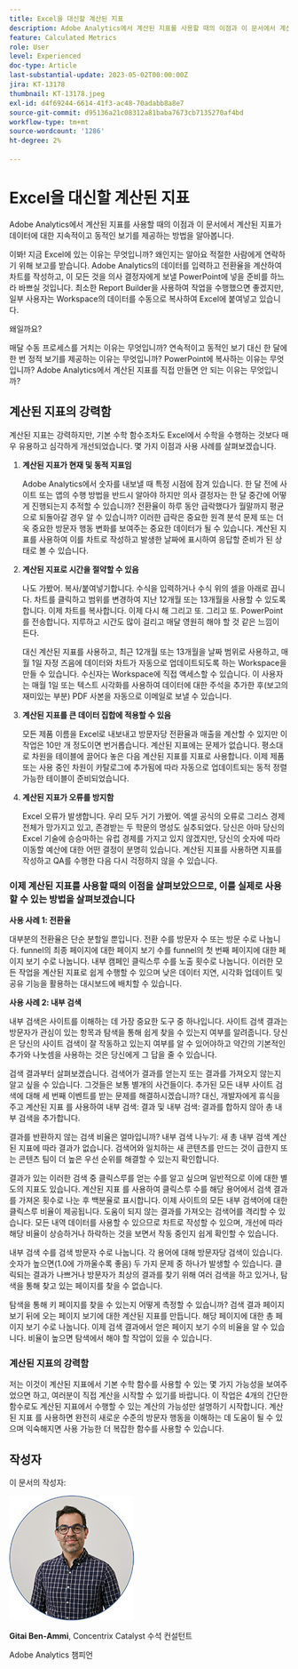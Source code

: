 ```yaml
---
title: Excel을 대신할 계산된 지표
description: Adobe Analytics에서 계산된 지표를 사용할 때의 이점과 이 문서에서 계산된 지표가 데이터에 대한 지속적이고 동적인 보기를 제공하는 방법을 알아봅니다.
feature: Calculated Metrics
role: User
level: Experienced
doc-type: Article
last-substantial-update: 2023-05-02T00:00:00Z
jira: KT-13178
thumbnail: KT-13178.jpeg
exl-id: d4f69244-6614-41f3-ac48-70adabb8a8e7
source-git-commit: d95136a21c08312a81baba7673cb7135270af4bd
workflow-type: tm+mt
source-wordcount: '1286'
ht-degree: 2%

---
```


# Excel을 대신할 계산된 지표

Adobe Analytics에서 계산된 지표를 사용할 때의 이점과 이 문서에서 계산된 지표가 데이터에 대한 지속적이고 동적인 보기를 제공하는 방법을 알아봅니다.

이봐! 지금 Excel에 있는 이유는 무엇입니까? 왜인지는 알아요 적절한 사람에게 연락하기 위해 보고를 받습니다. Adobe Analytics의 데이터를 입력하고 전환율을 계산하여 차트를 작성하고, 이 모든 것을 의사 결정자에게 보낼 PowerPoint에 넣을 준비를 하느라 바쁘실 것입니다. 최소한 Report Builder을 사용하여 작업을 수행했으면 좋겠지만, 일부 사용자는 Workspace의 데이터를 수동으로 복사하여 Excel에 붙여넣고 있습니다.

왜일까요?

매달 수동 프로세스를 거치는 이유는 무엇입니까? 연속적이고 동적인 보기 대신 한 달에 한 번 정적 보기를 제공하는 이유는 무엇입니까? PowerPoint에 복사하는 이유는 무엇입니까? Adobe Analytics에서 계산된 지표를 직접 만들면 안 되는 이유는 무엇입니까?

## 계산된 지표의 강력함

계산된 지표는 강력하지만, 기본 수학 함수조차도 Excel에서 수학을 수행하는 것보다 매우 유용하고 심각하게 개선되었습니다. 몇 가지 이점과 사용 사례를 살펴보겠습니다.

1. **계산된 지표가 현재 및 동적 지표임**

   Adobe Analytics에서 숫자를 내보낼 때 특정 시점에 잠겨 있습니다. 한 달 전에 사이트 또는 앱의 수행 방법을 반드시 알아야 하지만 의사 결정자는 한 달 중간에 어떻게 진행되는지 추적할 수 있습니까? 전환율이 하루 동안 급락했다가 월말까지 평균으로 되돌아갈 경우 알 수 있습니까? 이러한 급락은 중요한 원격 분석 문제 또는 더욱 중요한 방문자 행동 변화를 보여주는 중요한 데이터가 될 수 있습니다. 계산된 지표를 사용하여 이를 차트로 작성하고 발생한 날짜에 표시하여 응답할 준비가 된 상태로 볼 수 있습니다.

1. **계산된 지표로 시간을 절약할 수 있음**

   나도 가봤어. 복사/붙여넣기합니다. 수식을 입력하거나 수식 위의 셀을 아래로 끕니다. 차트를 클릭하고 범위를 변경하여 지난 12개월 또는 13개월을 사용할 수 있도록 합니다. 이제 차트를 복사합니다. 이제 다시 해 그리고 또. 그리고 또. PowerPoint를 전송합니다. 지루하고 시간도 많이 걸리고 매달 영원히 해야 할 것 같은 느낌이 든다.

   대신 계산된 지표를 사용하고, 최근 12개월 또는 13개월을 날짜 범위로 사용하고, 매월 1일 자정 즈음에 데이터와 차트가 자동으로 업데이트되도록 하는 Workspace을 만들 수 있습니다. 수신자는 Workspace에 직접 액세스할 수 있습니다. 이 사용자는 매월 1일 또는 텍스트 시각화를 사용하여 데이터에 대한 주석을 추가한 후(보고의 재미있는 부분) PDF 사본을 자동으로 이메일로 보낼 수 있습니다.

1. **계산된 지표를 큰 데이터 집합에 적용할 수 있음**

   모든 제품 이름을 Excel로 내보내고 방문자당 전환율과 매출을 계산할 수 있지만 이 작업은 10만 개 정도이면 번거롭습니다. 계산된 지표에는 문제가 없습니다. 평소대로 차원을 테이블에 끌어다 놓은 다음 계산된 지표를 지표로 사용합니다. 이제 제품 또는 사용 중인 차원이 카탈로그에 추가됨에 따라 자동으로 업데이트되는 동적 정렬 가능한 테이블이 준비되었습니다.

1. **계산된 지표가 오류를 방지함**

   Excel 오류가 발생합니다. 우리 모두 거기 가봤어. 엑셀 공식의 오류로 그리스 경제 전체가 망가지고 있고, 존경받는 두 학문의 명성도 실추되었다. 당신은 아마 당신의 Excel 기술에 승승마하는 유럽 경제를 가지고 있지 않겠지만, 당신의 숫자에 따라 이동할 예산에 대한 어떤 결정이 분명히 있습니다. 계산된 지표를 사용하면 지표를 작성하고 QA를 수행한 다음 다시 걱정하지 않을 수 있습니다.

### 이제 계산된 지표를 사용할 때의 이점을 살펴보았으므로, 이를 실제로 사용할 수 있는 방법을 살펴보겠습니다

**사용 사례 1: 전환율**

대부분의 전환율은 단순 분할일 뿐입니다. 전환 수를 방문자 수 또는 방문 수로 나눕니다. funnel의 최종 페이지에 대한 페이지 보기 수를 funnel의 첫 번째 페이지에 대한 페이지 보기 수로 나눕니다. 내부 캠페인 클릭스루 수를 노출 횟수로 나눕니다. 이러한 모든 작업을 계산된 지표로 쉽게 수행할 수 있으며 낮은 데이터 지연, 시각화 업데이트 및 공유 기능을 활용하는 대시보드에 배치할 수 있습니다.

**사용 사례 2: 내부 검색**

내부 검색은 사이트를 이해하는 데 가장 중요한 도구 중 하나입니다. 사이트 검색 결과는 방문자가 관심이 있는 항목과 탐색을 통해 쉽게 찾을 수 있는지 여부를 알려줍니다. 당신은 당신의 사이트 검색이 잘 작동하고 있는지 여부를 알 수 있어야하고 약간의 기본적인 추가와 나눗셈을 사용하는 것은 당신에게 그 답을 줄 수 있습니다.

검색 결과부터 살펴보겠습니다. 검색어가 결과를 얻는지 또는 결과를 가져오지 않는지 알고 싶을 수 있습니다. 그것들은 보통 별개의 사건들이다. 추가된 모든 내부 사이트 검색에 대해 세 번째 이벤트를 받는 문제를 해결하시겠습니까? 대신, 개발자에게 휴식을 주고 계산된 지표 를 사용하여 내부 검색: 결과 및 내부 검색: 결과를 합하지 않아 총 내부 검색을 추가합니다.

결과를 반환하지 않는 검색 비율은 얼마입니까? 내부 검색 나누기: 새 총 내부 검색 계산된 지표에 따라 결과가 없습니다. 검색어와 일치하는 새 콘텐츠를 만드는 것이 급한지 또는 콘텐츠 팀이 더 높은 우선 순위를 해결할 수 있는지 확인합니다.

결과가 있는 이러한 검색 중 클릭스루를 얻는 수를 알고 싶으며 일반적으로 이에 대한 별도의 지표도 있습니다. 계산된 지표 를 사용하여 클릭스루 수를 해당 용어에서 검색 결과를 가져온 횟수로 나눈 후 백분율로 표시합니다. 이제 사이트의 모든 내부 검색어에 대한 클릭스루 비율이 제공됩니다. 도움이 되지 않는 결과를 가져오는 검색어를 격리할 수 있습니다. 모든 내역 데이터를 사용할 수 있으므로 차트로 작성할 수 있으며, 개선에 따라 해당 비율이 상승하거나 하락하는 것을 보면서 작동 중인지 쉽게 확인할 수 있습니다.

내부 검색 수를 검색 방문자 수로 나눕니다. 각 용어에 대해 방문자당 검색이 있습니다. 숫자가 높으면(1.0에 가까울수록 좋음) 두 가지 문제 중 하나가 발생할 수 있습니다. 클릭되는 결과가 나쁘거나 방문자가 최상의 결과를 찾기 위해 여러 검색을 하고 있거나, 탐색을 통해 찾고 있는 페이지를 찾을 수 없습니다.

탐색을 통해 키 페이지를 찾을 수 있는지 어떻게 측정할 수 있습니까? 검색 결과 페이지 보기 뒤에 오는 페이지 보기에 대한 계산된 지표를 만듭니다. 해당 페이지에 대한 총 페이지 보기 수로 나눕니다. 이제 검색 결과에서 얻은 페이지 보기 수의 비율을 알 수 있습니다. 비율이 높으면 탐색에서 해야 할 작업이 있을 수 있습니다.

### 계산된 지표의 강력함

저는 이것이 계산된 지표에서 기본 수학 함수를 사용할 수 있는 몇 가지 가능성을 보여주었으면 하고, 여러분이 직접 계산을 시작할 수 있기를 바랍니다. 이 작업은 4개의 간단한 함수로도 계산된 지표에서 수행할 수 있는 계산의 가능성만 설명하기 시작합니다. 계산된 지표 를 사용하면 완전히 새로운 수준의 방문자 행동을 이해하는 데 도움이 될 수 있으며 익숙해지면 사용 가능한 더 복잡한 함수를 사용할 수 있습니다.

## 작성자

이 문서의 작성자:

![Gittai headshot](assets/gittai.png)

**Gitai Ben-Ammi**, Concentrix Catalyst 수석 컨설턴트

Adobe Analytics 챔피언
